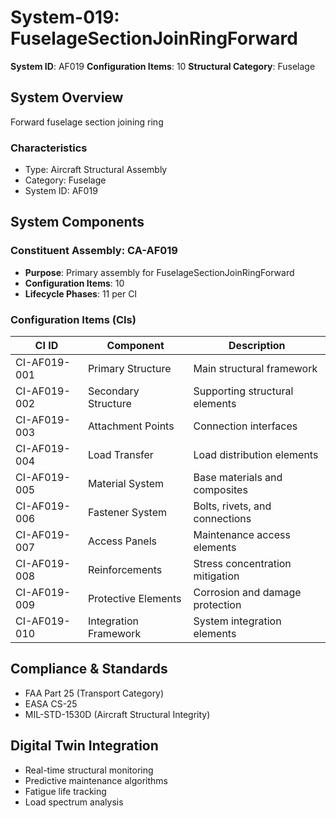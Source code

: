 # System-019: FuselageSectionJoinRingForward

**System ID**: AF019
**Configuration Items**: 10
**Structural Category**: Fuselage

## System Overview

Forward fuselage section joining ring

### Characteristics
- Type: Aircraft Structural Assembly
- Category: Fuselage
- System ID: AF019

## System Components

### Constituent Assembly: CA-AF019
- **Purpose**: Primary assembly for FuselageSectionJoinRingForward
- **Configuration Items**: 10
- **Lifecycle Phases**: 11 per CI

### Configuration Items (CIs)

| CI ID | Component | Description |
|-------|-----------|-------------|
| CI-AF019-001 | Primary Structure | Main structural framework |
| CI-AF019-002 | Secondary Structure | Supporting structural elements |
| CI-AF019-003 | Attachment Points | Connection interfaces |
| CI-AF019-004 | Load Transfer | Load distribution elements |
| CI-AF019-005 | Material System | Base materials and composites |
| CI-AF019-006 | Fastener System | Bolts, rivets, and connections |
| CI-AF019-007 | Access Panels | Maintenance access elements |
| CI-AF019-008 | Reinforcements | Stress concentration mitigation |
| CI-AF019-009 | Protective Elements | Corrosion and damage protection |
| CI-AF019-010 | Integration Framework | System integration elements |

## Compliance & Standards
- FAA Part 25 (Transport Category)
- EASA CS-25
- MIL-STD-1530D (Aircraft Structural Integrity)

## Digital Twin Integration
- Real-time structural monitoring
- Predictive maintenance algorithms
- Fatigue life tracking
- Load spectrum analysis
